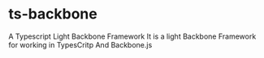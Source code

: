 # ts-backbone
A Typescript Light Backbone Framework
It is a light Backbone Framework for working in TypesCritp And Backbone.js

